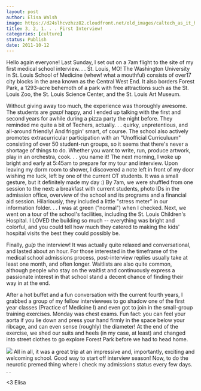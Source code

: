 ```yaml
---
layout: post
author: Elisa Walsh
image: https://d24slhcvzhzz82.cloudfront.net/old_images/caltech_as_it_happens/6a0105349b8251970b014e8c2532f7970d.jpg
title: 3, 2, 1. . . First Interview!
categories: [culture]
status: Publish
date: 2011-10-12
---
```


Hello again everyone! Last Sunday, I set out on a 7am flight to the site of my first medical school interview. . . St. Louis, MO!
The Washington University in St. Louis School of Medicine (whew! what a mouthful) consists of over17 city blocks in the area known as the Central West End. It also borders Forest Park, a 1293-acre behemoth of a park with free attractions such as the St. Louis Zoo, the St. Louis Science Center, and the St. Louis Art Museum.

Without giving away too much, the experience was thoroughly awesome. The students are *gasp!* happy, and I ended up talking with the first and second years for awhile during a pizza party the night before. They reminded me quite a bit of Techers, actually. . . quirky, unpretentious, and all-around friendly! And friggin' smart, of course. The school also actively promotes extracurricular participation with an "Unofficial Curriculuum" consisting of over 50 student-run groups, so it seems that there's never a shortage of things to do. Whether you want to write, run, produce artwork, play in an orchestra, cook. . . you name it!
The next morning, I woke up bright and early at 5:45am to prepare for my tour and interview. Upon leaving my dorm room to shower, I discovered a note left in front of my door wishing me luck, left by one of the current OT students. It was a small gesture, but it definitely made my day :) By 7am, we were shuffled from one session to the next: a breakfast with current students, photo IDs in the admission office, overview of the school and its programs and a financial aid session. Hilariously, they included a little "stress meter" in our information folder. . . I was at green ("normal") when I checked. Next, we went on a tour of the school's facilities, including the St. Louis Children's Hospital. I LOVED the building so much -- everything was bright and colorful, and you could tell how much they catered to making the kids' hospital visits the best they could possibly be.

Finally, *gulp* the interview! It was actually quite relaxed and conversational, and lasted about an hour. For those interested in the timeframe of the medical school admissions process, post-interview replies usually take at least one month, and often longer. Waitlists are also quite common, although people who stay on the waitlist and continuously express a passionate interest in that school stand a decent chance of finding their way in at the end.

After a hot buffet and a fun conversation with the current fourth years, I grabbed a group of my fellow interviewees to go shadow one of the first year classes (Practice of Medicine I) and even got to join in the small-group training exercises. Monday was chest exams. Fun fact: you can feel your aorta if you lie down and press your hand firmly in the space below your ribcage, and can even sense (roughly) the diameter! At the end of the exercise, we shed our suits and heels (in my case, at least) and changed into street clothes to go explore Forest Park before we had to head home.


![](https://d24slhcvzhzz82.cloudfront.net/old_images/caltech_as_it_happens/6a0105349b8251970b0153923109a9970b.jpg)
All in all, it was a great trip at an impressive and, importantly, exciting and welcoming school. Good way to start off interview season! Now, to do the neurotic premed thing where I check my admissions status every few days. . .

&lt;3
Elisa

